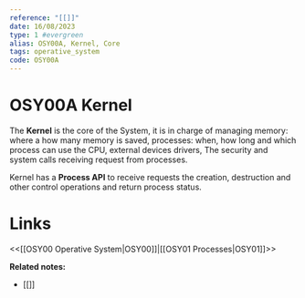 ```yaml
---
reference: "[[]]"
date: 16/08/2023
type: 1 #evergreen
alias: OSY00A, Kernel, Core
tags: operative_system
code: OSY00A
---
```

# OSY00A Kernel

The **Kernel** is the core of the System, it is in charge of managing memory: where a how many memory is saved, processes: when, how long and which process can use the CPU, external devices drivers, The security and system calls receiving request from processes.

Kernel has a **Process API** to receive requests the creation, destruction and other control operations and return process status.

# Links
<<[[OSY00 Operative System|OSY00]]|[[OSY01 Processes|OSY01]]>>

**Related notes:**
- [[]] 